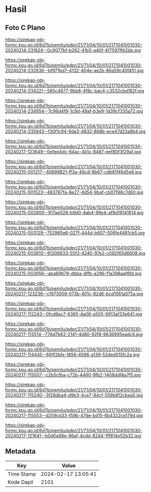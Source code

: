 # Hasil

## Foto C Plano

https://sirekap-obj-formc.kpu.go.id/6d7b/pemilu/pdpr/21/71/04/10/01/2171041001030-20240214-231624--0c9077bf-b262-41b5-a40f-4f7597ff42bb.jpg

https://sirekap-obj-formc.kpu.go.id/6d7b/pemilu/pdpr/21/71/04/10/01/2171041001030-20240214-232836--bf971bd7-4132-404e-ae2b-86a59c40f451.jpg

https://sirekap-obj-formc.kpu.go.id/6d7b/pemilu/pdpr/21/71/04/10/01/2171041001030-20240214-234221--585c4877-9bb8-4f8c-bac4-c3532cbd182f.jpg

https://sirekap-obj-formc.kpu.go.id/6d7b/pemilu/pdpr/21/71/04/10/01/2171041001030-20240214-234954--7c96d4f9-1c9d-49af-b3e9-1d39cf335a72.jpg

https://sirekap-obj-formc.kpu.go.id/6d7b/pemilu/pdpr/21/71/04/10/01/2171041001030-20240214-235943--f30f1c94-6da3-4832-868b-ece47d23a8b4.jpg

https://sirekap-obj-formc.kpu.go.id/6d7b/pemilu/pdpr/21/71/04/10/01/2171041001030-20240217-123649--0e1ee4dc-64ac-4b1c-8487-eef80f3f29a1.jpg

https://sirekap-obj-formc.kpu.go.id/6d7b/pemilu/pdpr/21/71/04/10/01/2171041001030-20240215-001217--40699821-ff3a-49cd-9b67-cdb81f46d5e8.jpg

https://sirekap-obj-formc.kpu.go.id/6d7b/pemilu/pdpr/21/71/04/10/01/2171041001030-20240215-001523--483787fa-8e27-4d54-9baf-cb07f98c7d60.jpg

https://sirekap-obj-formc.kpu.go.id/6d7b/pemilu/pdpr/21/71/04/10/01/2171041001030-20240215-002800--917ae028-b9d0-4ab4-99e4-af9d19141614.jpg

https://sirekap-obj-formc.kpu.go.id/6d7b/pemilu/pdpr/21/71/04/10/01/2171041001030-20240215-003129--752965e6-027f-444d-b607-006fe4481cb5.jpg

https://sirekap-obj-formc.kpu.go.id/6d7b/pemilu/pdpr/21/71/04/10/01/2171041001030-20240215-003810--91206633-55f3-4240-97e2-c092f65d6608.jpg

https://sirekap-obj-formc.kpu.go.id/6d7b/pemilu/pdpr/21/71/04/10/01/2171041001030-20240215-003956--aba69679-dbba-4ffb-a296-f1a398aaf6fd.jpg

https://sirekap-obj-formc.kpu.go.id/6d7b/pemilu/pdpr/21/71/04/10/01/2171041001030-20240217-123236--c1973009-073b-401c-82d6-bcd1061a075a.jpg

https://sirekap-obj-formc.kpu.go.id/6d7b/pemilu/pdpr/21/71/04/10/01/2171041001030-20240217-112243--0fcd8ac7-6385-4a06-a505-9913af33e641.jpg

https://sirekap-obj-formc.kpu.go.id/6d7b/pemilu/pdpr/21/71/04/10/01/2171041001030-20240217-113514--774d7b62-2141-4d80-92f8-9636995eadc6.jpg

https://sirekap-obj-formc.kpu.go.id/6d7b/pemilu/pdpr/21/71/04/10/01/2171041001030-20240217-114445--691f2bfe-1856-4598-a139-52ded015fc2a.jpg

https://sirekap-obj-formc.kpu.go.id/6d7b/pemilu/pdpr/21/71/04/10/01/2171041001030-20240217-115007--c2b5cfba-c72b-4460-9fb2-1408ddf4a7f5.jpg

https://sirekap-obj-formc.kpu.go.id/6d7b/pemilu/pdpr/21/71/04/10/01/2171041001030-20240217-115240--3f28dba4-d9b3-4ce7-84cf-559b812cbea5.jpg

https://sirekap-obj-formc.kpu.go.id/6d7b/pemilu/pdpr/21/71/04/10/01/2171041001030-20240217-115553--d259cd33-f59b-47de-bd15-6b4322ce179d.jpg

https://sirekap-obj-formc.kpu.go.id/6d7b/pemilu/pdpr/21/71/04/10/01/2171041001030-20240217-121641--b0d0e88e-96af-4cdd-8244-1ff814e52b32.jpg


## Metadata

| Key        | Value               |
| ---------- | ------------------- |
| Time Stamp | 2024-02-17 13:05:41 |
| Kode Dapil | 2101                |




